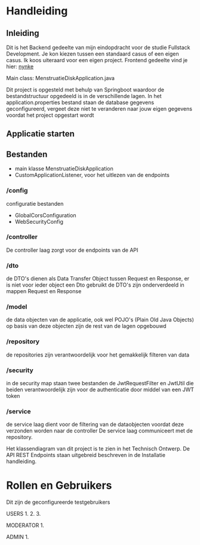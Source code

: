 # Handleiding

## Inleiding
Dit is het Backend gedeelte van mijn eindopdracht voor de studie Fullstack Development. Je kon kiezen tussen een standaard casus of een eigen casus. Ik koos uiteraard voor een eigen project. 
Frontend gedeelte vind je hier: [nynke](https://github.com/Nynkek)

Main class: MenstruatieDiskApplication.java

Dit project is opgesteld met behulp van Springboot waardoor de bestandstructuur opgedeeld is in de verschillende lagen.
In het application.properties bestand staan de database gegevens geconfigureerd, vergeet deze niet te veranderen naar jouw eigen gegevens voordat het project opgestart wordt


[//]: # (![screenshot]&#40;src/assets/screenshot.png&#41;)

## Applicatie starten

## Bestanden
- main klasse MenstruatieDiskApplication
- CustomApplicationListener, voor het uitlezen van de endpoints

### /config
configuratie bestanden
- GlobalCorsConfiguration
- WebSecurityConfig

### /controller
De controller laag zorgt voor de endpoints van de API

### /dto
de DTO's dienen als Data Transfer Object tussen Request en Response, er is niet voor ieder object een Dto gebruikt
de DTO's zijn onderverdeeld in mappen Request en Response

### /model
de data objecten van de applicatie, ook wel POJO's (Plain Old Java Objects)
op basis van deze objecten zijn de rest van de lagen opgebouwd

### /repository
de repositories zijn verantwoordelijk voor het gemakkelijk filteren van data

### /security
in de security map staan twee bestanden de JwtRequestFilter en JwtUtil die beiden verantwoordelijk zijn voor de authenticatie door middel van een JWT token

### /service
de service laag dient voor de filtering van de dataobjecten voordat deze verzonden worden naar de controller
De service laag communiceert met de repository.

Het klassendiagram van dit project is te zien in het Technisch Ontwerp.
De API REST Endpoints staan uitgebreid beschreven in de Installatie handleiding.

# Rollen en Gebruikers
Dit zijn de geconfigureerde testgebruikers

USERS
1. 
2. 
3. 

MODERATOR
1. 

ADMIN
1. 